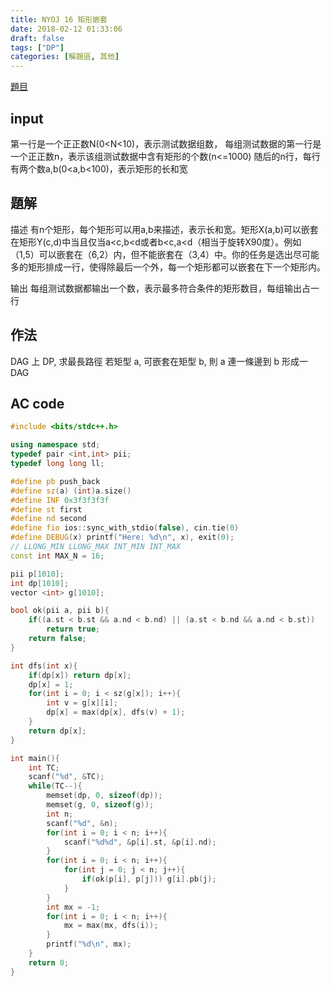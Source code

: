 ```yaml
---
title: NYOJ 16 矩形嵌套
date: 2018-02-12 01:33:06
draft: false
tags: ["DP"]
categories: [解題區, 其他]
---
```


[題目](http://acm.nyist.edu.cn/JudgeOnline/problem.php?pid=16)

## input
第一行是一个正正数N(0<N<10)，表示测试数据组数，
每组测试数据的第一行是一个正正数n，表示该组测试数据中含有矩形的个数(n<=1000)
随后的n行，每行有两个数a,b(0<a,b<100)，表示矩形的长和宽

## 題解
描述
有n个矩形，每个矩形可以用a,b来描述，表示长和宽。矩形X(a,b)可以嵌套在矩形Y(c,d)中当且仅当a<c,b<d或者b<c,a<d（相当于旋转X90度）。例如（1,5）可以嵌套在（6,2）内，但不能嵌套在（3,4）中。你的任务是选出尽可能多的矩形排成一行，使得除最后一个外，每一个矩形都可以嵌套在下一个矩形内。

输出
每组测试数据都输出一个数，表示最多符合条件的矩形数目，每组输出占一行

## 作法
DAG 上 DP, 求最長路徑
若矩型 a, 可嵌套在矩型 b, 則 a 連一條邊到 b
形成一 DAG

## AC code
```cpp
#include <bits/stdc++.h>

using namespace std;
typedef pair <int,int> pii;
typedef long long ll;

#define pb push_back
#define sz(a) (int)a.size()
#define INF 0x3f3f3f3f
#define st first
#define nd second
#define fio ios::sync_with_stdio(false), cin.tie(0)
#define DEBUG(x) printf("Here: %d\n", x), exit(0);
// LLONG_MIN LLONG_MAX INT_MIN INT_MAX
const int MAX_N = 16;

pii p[1010];
int dp[1010];
vector <int> g[1010];

bool ok(pii a, pii b){
    if((a.st < b.st && a.nd < b.nd) || (a.st < b.nd && a.nd < b.st))
        return true;
    return false;
}

int dfs(int x){
    if(dp[x]) return dp[x];
    dp[x] = 1;
    for(int i = 0; i < sz(g[x]); i++){
        int v = g[x][i];
        dp[x] = max(dp[x], dfs(v) + 1);
    }
    return dp[x];
}

int main(){
    int TC;
    scanf("%d", &TC);
    while(TC--){
        memset(dp, 0, sizeof(dp));
        memset(g, 0, sizeof(g));
        int n;
        scanf("%d", &n);
        for(int i = 0; i < n; i++){
            scanf("%d%d", &p[i].st, &p[i].nd);
        }
        for(int i = 0; i < n; i++){
            for(int j = 0; j < n; j++){
                if(ok(p[i], p[j])) g[i].pb(j);
            }
        }
        int mx = -1;
        for(int i = 0; i < n; i++){
            mx = max(mx, dfs(i));
        }
        printf("%d\n", mx);
    }
    return 0;
}
```

